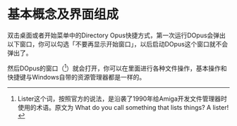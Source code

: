 # 基本概念及界面组成

双击桌面或者开始菜单中的Directory Opus快捷方式，第一次运行DOpus会弹出以下窗口，你可以勾选「不要再显示开始窗口」，以后启动DOpus这个窗口就不会弹出了。

然后DOpus的窗口（[^Lister]）就会打开，你可以在里面进行各种文件操作，基本操作和快捷键与Windows自带的资源管理器都是一样的。



[^ Lister ]: Lister这个词，按照官方的说法，是沿袭了1990年给Amiga开发文件管理器时使用的术语。原文为 What do you call something that lists things? A lister!